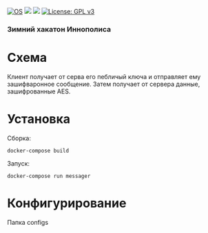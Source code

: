 [![OS](https://img.shields.io/badge/platform-linux-blue.svg)](https://www.kernel.org/)
[![](https://img.shields.io/badge/python-3.6+-blue.svg)](https://www.python.org/download/releases/3.6.0/)
![](https://img.shields.io/docker/automated/vladius25/serverside.svg?colorB=brightgreen)
[![License: GPL v3](https://img.shields.io/badge/License-GPLv3-blue.svg)](https://www.gnu.org/licenses/gpl-3.0)

### Зимний хакатон Иннополиса
# Схема
Клиент получает от серва его пебличый ключа и отправляет ему зашифваронное сообщение. Затем получает от сервера данные, зашифрованные AES.

# Установка
Сборка:

`docker-compose build`

Запуск:

`docker-compose run messager`

# Конфигурирование
Папка configs
